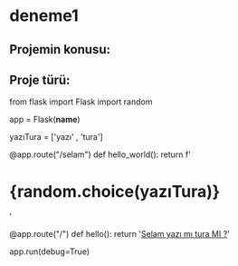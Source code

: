# deneme1

## Projemin konusu:

## Proje türü: 


from flask import Flask
import random

app = Flask(__name__)


yazıTura = ['yazı' , 'tura']

@app.route("/selam")
def hello_world():
    return f'<h1>{random.choice(yazıTura)}</h1>'

@app.route("/")
def hello():
    return '<a href="/selam">Selam yazı mı tura MI ?</a>'

app.run(debug=True)
